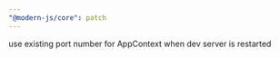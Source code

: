 ```yaml
---
"@modern-js/core": patch
---
```


use existing port number for AppContext when dev server is restarted

